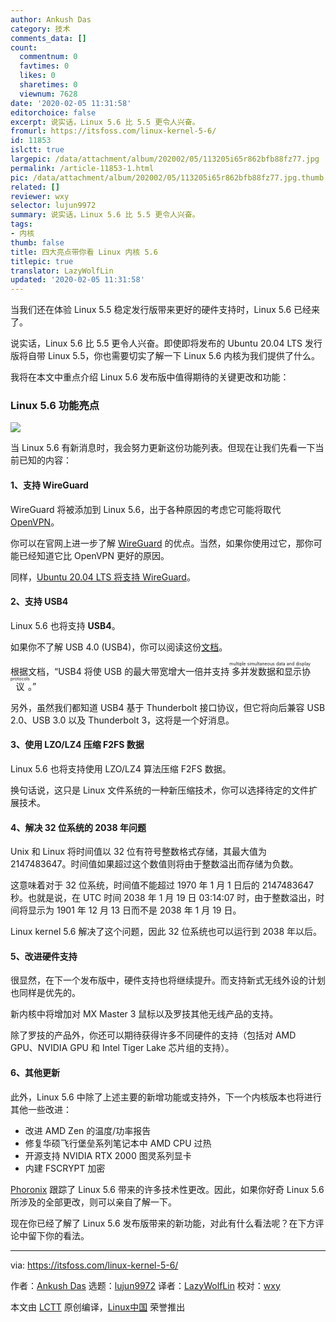 ```yaml
---
author: Ankush Das
category: 技术
comments_data: []
count:
  commentnum: 0
  favtimes: 0
  likes: 0
  sharetimes: 0
  viewnum: 7628
date: '2020-02-05 11:31:58'
editorchoice: false
excerpt: 说实话，Linux 5.6 比 5.5 更令人兴奋。
fromurl: https://itsfoss.com/linux-kernel-5-6/
id: 11853
islctt: true
largepic: /data/attachment/album/202002/05/113205i65r862bfb88fz77.jpg
permalink: /article-11853-1.html
pic: /data/attachment/album/202002/05/113205i65r862bfb88fz77.jpg.thumb.jpg
related: []
reviewer: wxy
selector: lujun9972
summary: 说实话，Linux 5.6 比 5.5 更令人兴奋。
tags:
- 内核
thumb: false
title: 四大亮点带你看 Linux 内核 5.6
titlepic: true
translator: LazyWolfLin
updated: '2020-02-05 11:31:58'
---
```


当我们还在体验 Linux 5.5 稳定发行版带来更好的硬件支持时，Linux 5.6 已经来了。


说实话，Linux 5.6 比 5.5 更令人兴奋。即使即将发布的 Ubuntu 20.04 LTS 发行版将自带 Linux 5.5，你也需要切实了解一下 Linux 5.6 内核为我们提供了什么。


我将在本文中重点介绍 Linux 5.6 发布版中值得期待的关键更改和功能：


### Linux 5.6 功能亮点


![](/data/attachment/album/202002/05/113205i65r862bfb88fz77.jpg)


当 Linux 5.6 有新消息时，我会努力更新这份功能列表。但现在让我们先看一下当前已知的内容：


#### 1、支持 WireGuard


WireGuard 将被添加到 Linux 5.6，出于各种原因的考虑它可能将取代 [OpenVPN](https://openvpn.net/)。


你可以在官网上进一步了解 [WireGuard](https://www.wireguard.com/) 的优点。当然，如果你使用过它，那你可能已经知道它比 OpenVPN 更好的原因。


同样，[Ubuntu 20.04 LTS 将支持 WireGuard](https://www.phoronix.com/scan.php?page=news_item&px=Ubuntu-20.04-Adds-WireGuard)。


#### 2、支持 USB4


Linux 5.6 也将支持 **USB4**。


如果你不了解 USB 4.0 (USB4)，你可以阅读这份[文档](https://www.usb.org/sites/default/files/2019-09/USB-IF_USB4%20spec%20announcement_FINAL.pdf)。


根据文档，“USB4 将使 USB 的最大带宽增大一倍并支持<ruby> 多并发数据和显示协议 <rt>  multiple simultaneous data and display protocols </rt></ruby>。”


另外，虽然我们都知道 USB4 基于 Thunderbolt 接口协议，但它将向后兼容 USB 2.0、USB 3.0 以及 Thunderbolt 3，这将是一个好消息。


#### 3、使用 LZO/LZ4 压缩 F2FS 数据


Linux 5.6 也将支持使用 LZO/LZ4 算法压缩 F2FS 数据。


换句话说，这只是 Linux 文件系统的一种新压缩技术，你可以选择待定的文件扩展技术。


#### 4、解决 32 位系统的 2038 年问题


Unix 和 Linux 将时间值以 32 位有符号整数格式存储，其最大值为 2147483647。时间值如果超过这个数值则将由于整数溢出而存储为负数。


这意味着对于 32 位系统，时间值不能超过 1970 年 1 月 1 日后的 2147483647 秒。也就是说，在 UTC 时间 2038 年 1 月 19 日 03:14:07 时，由于整数溢出，时间将显示为 1901 年 12 月 13 日而不是 2038 年 1 月 19 日。


Linux kernel 5.6 解决了这个问题，因此 32 位系统也可以运行到 2038 年以后。


#### 5、改进硬件支持


很显然，在下一个发布版中，硬件支持也将继续提升。而支持新式无线外设的计划也同样是优先的。


新内核中将增加对 MX Master 3 鼠标以及罗技其他无线产品的支持。


除了罗技的产品外，你还可以期待获得许多不同硬件的支持（包括对 AMD GPU、NVIDIA GPU 和 Intel Tiger Lake 芯片组的支持）。


#### 6、其他更新


此外，Linux 5.6 中除了上述主要的新增功能或支持外，下一个内核版本也将进行其他一些改进：


* 改进 AMD Zen 的温度/功率报告
* 修复华硕飞行堡垒系列笔记本中 AMD CPU 过热
* 开源支持 NVIDIA RTX 2000 图灵系列显卡
* 内建 FSCRYPT 加密


[Phoronix](https://www.phoronix.com/scan.php?page=news_item&px=Linux-5.6-Spectacular) 跟踪了 Linux 5.6 带来的许多技术性更改。因此，如果你好奇 Linux 5.6 所涉及的全部更改，则可以亲自了解一下。


现在你已经了解了 Linux 5.6 发布版带来的新功能，对此有什么看法呢？在下方评论中留下你的看法。




---


via: <https://itsfoss.com/linux-kernel-5-6/>


作者：[Ankush Das](https://itsfoss.com/author/ankush/) 选题：[lujun9972](https://github.com/lujun9972) 译者：[LazyWolfLin](https://github.com/LazyWolfLin) 校对：[wxy](https://github.com/wxy)


本文由 [LCTT](https://github.com/LCTT/TranslateProject) 原创编译，[Linux中国](https://linux.cn/) 荣誉推出